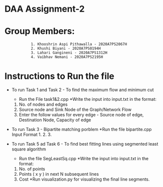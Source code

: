 # DAA Assignment-2

# Group Members: 
                1. Khooshrin Aspi Pithawalla - 2020A7PS2067H
                2. Khushi Biyani - 2020A7PS0194H
                3. Lahari Gangineni - 2020A7PS1312H
                4. Vaibhav Nemani - 2020A7PS2195H


# Instructions to Run the file
*  To run Task 1 and Task 2 - To find the maximum flow and minimum cut
   * Run the File task1&2.cpp
   *Write the input into input.txt in the format:
   1. No. of nodes and edges
   2. Source node and Sink Node of the Graph/Network Flow
   3. Enter the follow values for every edge - Source node of edge, Destination Node, Capacity of edge

* To run Task 3 - Bipartite matching porblem
   *Run the file bipartite.cpp
   Input Format
   1. 
   2. 
   3. 
 
*  To run Task 5 ad Task 6 - To find best fitting lines using segmented least square algorithm
   * Run the file SegLeastSq.cpp
   *Write the input into input.txt in the format: 
    1. No. of points
    2. Points ( x y ) in next N subsequent lines
    3. Cost 
 *Run visualization.py for visualizing the final line segments. 

